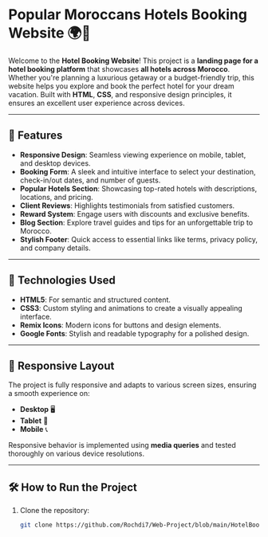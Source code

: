 # Popular Moroccans Hotels Booking Website 🌍🏨

Welcome to the **Hotel Booking Website**! This project is a **landing page for a hotel booking platform** that showcases **all hotels across Morocco**. Whether you're planning a luxurious getaway or a budget-friendly trip, this website helps you explore and book the perfect hotel for your dream vacation. Built with **HTML**, **CSS**, and responsive design principles, it ensures an excellent user experience across devices.

---

## 🌟 Features

- **Responsive Design**: Seamless viewing experience on mobile, tablet, and desktop devices.
- **Booking Form**: A sleek and intuitive interface to select your destination, check-in/out dates, and number of guests.
- **Popular Hotels Section**: Showcasing top-rated hotels with descriptions, locations, and pricing.
- **Client Reviews**: Highlights testimonials from satisfied customers.
- **Reward System**: Engage users with discounts and exclusive benefits.
- **Blog Section**: Explore travel guides and tips for an unforgettable trip to Morocco.
- **Stylish Footer**: Quick access to essential links like terms, privacy policy, and company details.

---

## 🚀 Technologies Used

- **HTML5**: For semantic and structured content.
- **CSS3**: Custom styling and animations to create a visually appealing interface.
- **Remix Icons**: Modern icons for buttons and design elements.
- **Google Fonts**: Stylish and readable typography for a polished design.

---

## 📱 Responsive Layout

The project is fully responsive and adapts to various screen sizes, ensuring a smooth experience on:

- **Desktop** 🖥️
- **Tablet** 📱
- **Mobile** 📞

Responsive behavior is implemented using **media queries** and tested thoroughly on various device resolutions.

---

## 🛠️ How to Run the Project

1. Clone the repository:
   ```bash
   git clone https://github.com/Rochdi7/Web-Project/blob/main/HotelBooking/
